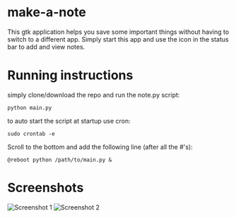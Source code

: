 # make-a-note
This gtk application helps you save some important things without having to switch to a different app. Simply start this app and use the icon in the status bar to add and view notes.

# Running instructions

simply clone/download the repo and run the note.py script:

`python main.py`

to auto start the script at startup
use cron:

`sudo crontab -e`

Scroll to the bottom and add the following line (after all the #'s):

`@reboot python /path/to/main.py &`

# Screenshots
![Screenshot 1](https://raw.githubusercontent.com/pushkar-anand/make-a-note/master/screenshots/1.png)
![Screenshot 2](https://raw.githubusercontent.com/pushkar-anand/make-a-note/master/screenshots/2.png)
